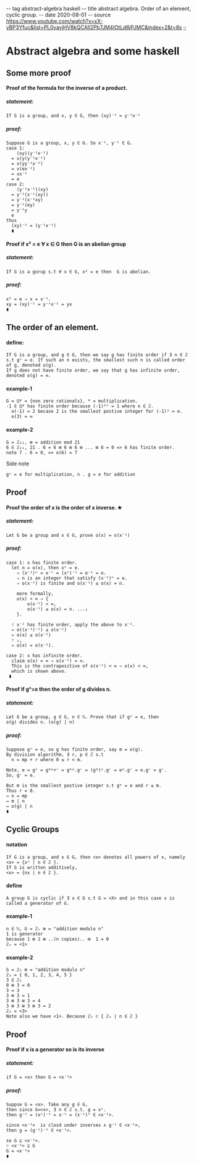 -- tag abstract-algebra haskell
-- title abstract algebra. Order of an element, cyclic group.
-- date 2020-08-01
-- source https://www.youtube.com/watch?v=xX-vBP3Yfuc&list=PL0vayjHV8kQCAll2Pb7JM4IOtLd6jPJMC&index=2&t=8s
;;
# Abstract algebra and some haskell

## Some more proof

#### Proof of the formula for the inverse of a product.
##### statement:
```
If G is a group, and x, y ∈ G, then (xy)⁻¹ = y⁻¹x⁻¹
```

##### proof:
```
Suppose G is a group, x, y ∈ G. So x⁻¹, y⁻¹ ∈ G.
case 1:
    (xy)(y⁻¹x⁻¹)
  = x(y(y⁻¹x⁻¹)
  = x(yy⁻¹x⁻¹)
  = x(ex⁻¹)
  = xx⁻¹
  = e
case 2:
    (y⁻¹x⁻¹)(xy)
  = y⁻¹(x⁻¹(xy))
  = y⁻¹(x⁻¹xy)
  = y⁻¹(ey)
  = y⁻¹y
  e
thus
  (xy)⁻¹ = (y⁻¹x⁻¹)
  ∎
```

#### Proof if x² = e ∀ x ∈ G then G is an abelian group
##### statement:
```
If G is a gorup s.t ∀ x ∈ G, x² = e then  G is abelian.
```

##### proof:
```
x² = e ⇒ x = x⁻¹.
xy = (xy)⁻¹ = y⁻¹x⁻¹ = yx
∎
```

## The order of an element.
#### define:
```
If G is a group, and g ∈ G, then we say g has finite order if ∃ n ∈ ℤ s.t gⁿ = e. If such an n exists, the smallest such n is called order of g, denoted o(g).
If g does not have finite order, we say that g has infinite order, denoted o(g) = ∞.
```

#### example-1
```
G = ℚ* = {non zero rationals}, * = multiplication.
-1 ∈ ℚ* has finite order because (-1)²ⁿ = 1 where n ∈ ℤ.
  o(-1) = 2 becase 2 is the smallest postive integer for (-1)² = e.
  o(3) = ∞
```

#### example-2
```
G = ℤ₂₁, ⊞ = addition mod 21
6 ∈ ℤ₂₁, 21 . 6 = 6 ⊞ 6 ⊞ 6 ⊞ ... ⊞ 6 = 0 => 6 has finite order.
note 7 . 6 = 0, => o(6) = 7
```
Side note
```
gⁿ = e for multiplication, n . g = e for addition
```

## Proof
#### Proof the order of x is the order of x inverse. ✭
##### statement:
```
Let G be a group and x ∈ G, prove o(x) = o(x⁻¹)
```

##### proof:
```
case 1: x has finite order.
  let n = o(x), then xⁿ = e.
    ⇒ (x⁻¹)ⁿ = x⁻ⁿ = (xⁿ)⁻¹ = e⁻¹ = e.
    ⇒ n is an integer that satisfy (x⁻¹)ⁿ = e.
    ⇒ o(x⁻¹) is finite and o(x⁻¹) ≤ o(x) = n.

    more formally,
    o(x) < ∞ ⇒ {
        o(x⁻¹) < ∞,
        o(x⁻¹) ≤ o(x) = n. ...₁
    }.

  ∵ x⁻¹ has finite order, apply the above to x⁻¹.
  ⇔ o((x⁻¹)⁻¹) ≤ o(x⁻¹)
  ⇔ o(x) ≤ o(x⁻¹)
  ∵ ₁,
  ⇔ o(x) = o(x⁻¹).

case 2: x has infinite order.
  claim o(x) = ∞ ⇒ o(x⁻¹) = ∞.
  This is the contrapositive of o(x⁻¹) < ∞ ⇒ o(x) < ∞,
  which is shown above.
 ∎
```

#### Proof if gⁿ=e then the order of g divides n.
##### statement:
```
Let G be a group, g ∈ G, n ∈ ℕ. Prove that if gⁿ = e, then
o(g) divides n. (o(g) | n)
```

##### proof:
```
Suppose gⁿ = e, so g has finite order, say m = o(g).
By division algorithm, ∃ r, p ∈ ℤ s.t
  n = mp + r where 0 ≤ r < m.

Note, e = gⁿ = gᵐᵖ+ʳ = gᵐᵖ.gʳ = (gᵐ)ᵖ.gʳ = eᵖ.gʳ = e.gʳ = gʳ.
So, gʳ = e.

But m is the smallest postive integer s.t gᵐ = e and r ≤ m.
Thus r = 0.
⇔ n = mp
⇔ m | n
⇔ o(g) | n
∎
```

## Cyclic Groups
#### notation
```
If G is a group, and x ∈ G, then <x> denotes all powers of x, namely
<x> = {xⁿ | n ∈ ℤ }.
If G is written additively,
<x> = {nx | n ∈ ℤ }.
```

#### define
```
A group G is cyclic if ∃ x ∈ G s.t G = <X> and in this case x is called a generator of G.
```

#### example-1
```
n ∈ ℕ, G = ℤₙ ⊞ = "addition modulo n"
1 is generator
because 1 ⊞ 1 ⊞ ..(n copies).. ⊞  1 = 0
ℤₙ = <1>
```

#### example-2
```
G = ℤ₅ ⊞ = "addition modulo n"
ℤ₅ = { 0, 1, 2, 3, 4, 5 }
3 ∈ ℤ₅
0 ⊞ 3 = 0
3 = 3
3 ⊞ 3 = 1
3 ⊞ 3 ⊞ 3 = 4
3 ⊞ 3 ⊞ 3 ⊞ 3 = 2
ℤ₅ = <3>
Note also we have <1>. Because ℤ₅ ⊂ { ℤₙ | n ∈ ℤ }
```

## Proof
#### Proof if x is a generator so is its inverse
##### statement:
```
if G = <x> then G = <x⁻¹>
```

##### proof:
```
Suppse G = <x>. Take any g ∈ G,
then since G=<x>, ∃ n ∈ ℤ s.t. g = xⁿ.
then g⁻¹ = (xⁿ)⁻¹ = x⁻ⁿ = (x⁻¹)ⁿ ∈ <x⁻¹>.

since <x⁻¹>  is closd under inverses ∧ g⁻¹ ∈ <x⁻¹>,
then g = (g⁻¹)⁻¹ ∈ <x⁻¹>.

so G ⊆ <x⁻¹>.
∵ <x⁻¹> ⊆ G
G = <x⁻¹>
∎
```
